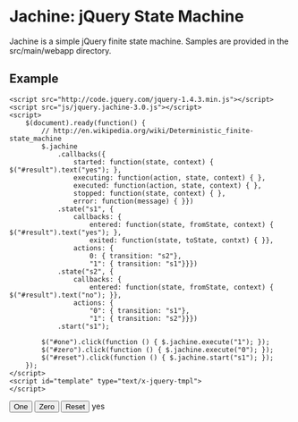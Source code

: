 Jachine: jQuery State Machine
=============================

Jachine is a simple jQuery finite state machine. Samples are provided in the src/main/webapp directory.

Example
-------
<!DOCTYPE html>
<html>
<head>
	<title>jQuery State Machine (Jachine) Demo</title>

	<script src="http://code.jquery.com/jquery-1.4.3.min.js"></script>
	<script src="js/jquery.jachine-3.0.js"></script>
	<script>
		$(document).ready(function() {
			// http://en.wikipedia.org/wiki/Deterministic_finite-state_machine
			$.jachine
				.callbacks({
					started: function(state, context) { $("#result").text("yes"); },
					executing: function(action, state, context) { },
					executed: function(action, state, context) { },
					stopped: function(state, context) { },
					error: function(message) { }})
				.state("s1", {
					callbacks: {
						entered: function(state, fromState, context) { $("#result").text("yes"); },
						exited: function(state, toState, contxt) { }},
					actions: {
						0: { transition: "s2"},
						"1": { transition: "s1"}}})
				.state("s2", {
					callbacks: {
						entered: function(state, fromState, context) { $("#result").text("no"); }},
					actions: {
						"0": { transition: "s1"},
						"1": { transition: "s2"}}})
				.start("s1");
			
			$("#one").click(function () { $.jachine.execute("1"); });
			$("#zero").click(function () { $.jachine.execute("0"); });
			$("#reset").click(function () { $.jachine.start("s1"); });
		});
	</script>
	<script id="template" type="text/x-jquery-tmpl">
	</script>
</head> 
<body> 
	<div>
		<input id="one" type="button" value="One">
		<input id="zero" type="button" value="Zero">
		<input id="reset" type="button" value="Reset">
		<span id="result">yes</span>
	</div>
</body>
</html>
